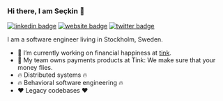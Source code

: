 ### Hi there, I am Seçkin 👋

[![linkedin badge](https://img.shields.io/badge/linkedin-Seçkin_Savaşçı-0077b5?style=flat-square&logo=linkedin)](https://www.linkedin.com/in/savasci)
[![website badge](https://img.shields.io/badge/website-savasci.org-yellow?style=flat-square)](https://savasci.org)
[![twitter badge](https://img.shields.io/badge/twitter-@seckin206-1da1f2?style=flat-square&logo=twitter)](https://twitter.com/seckin206)


I am a software engineer living in Stockholm, Sweden.

- 🔭  I’m currently working on financial happiness at [tink](https://tink.com).
- 💸  My team owns payments products at Tink: We make sure that your money flies.
- 🔥  Distributed systems 🔥
- 🔥  Behavioral software engineering 🔥
- ❤️  Legacy codebases ❤️
